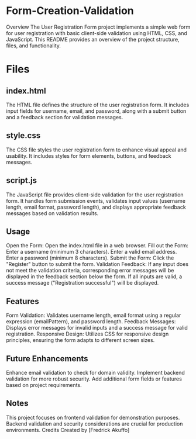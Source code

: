 # Form-Creation-Validation
Overview
The User Registration Form project implements a simple web form for user registration with basic client-side validation using HTML, CSS, and JavaScript. This README provides an overview of the project structure, files, and functionality.

# Files
## index.html
The HTML file defines the structure of the user registration form. It includes input fields for username, email, and password, along with a submit button and a feedback section for validation messages.

## style.css
The CSS file styles the user registration form to enhance visual appeal and usability. It includes styles for form elements, buttons, and feedback messages.

## script.js
The JavaScript file provides client-side validation for the user registration form. It handles form submission events, validates input values (username length, email format, password length), and displays appropriate feedback messages based on validation results.

## Usage
Open the Form: Open the index.html file in a web browser.
Fill out the Form:
Enter a username (minimum 3 characters).
Enter a valid email address.
Enter a password (minimum 8 characters).
Submit the Form: Click the "Register" button to submit the form.
Validation Feedback:
If any input does not meet the validation criteria, corresponding error messages will be displayed in the feedback section below the form.
If all inputs are valid, a success message ("Registration successful") will be displayed.

## Features
Form Validation: Validates username length, email format using a regular expression (emailPattern), and password length.
Feedback Messages: Displays error messages for invalid inputs and a success message for valid registration.
Responsive Design: Utilizes CSS for responsive design principles, ensuring the form adapts to different screen sizes.

## Future Enhancements
Enhance email validation to check for domain validity.
Implement backend validation for more robust security.
Add additional form fields or features based on project requirements.

## Notes
This project focuses on frontend validation for demonstration purposes. Backend validation and security considerations are crucial for production environments.
Credits
Created by [Fredrick Akuffo]

